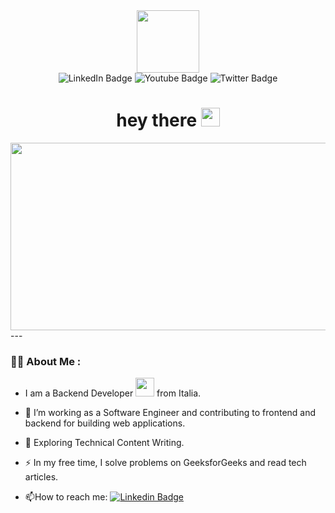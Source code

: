 <div id="header" align="center">
  <img src="https://media.giphy.com/media/M9gbBd9nbDrOTu1Mqx/giphy.gif" width="100"/>
    <div id="badges">
      <img src="https://img.shields.io/badge/LinkedIn-blue?style=for-the-badge&logo=linkedin&logoColor=white" alt="LinkedIn        Badge"/>
      <img src="https://img.shields.io/badge/YouTube-red?style=for-the-badge&logo=youtube&logoColor=white" alt="Youtube           Badge"/>
      <img src="https://img.shields.io/badge/Twitter-blue?style=for-the-badge&logo=twitter&logoColor=white" alt="Twitter           Badge"/>
    </div>
    <img src="https://komarev.com/ghpvc/?username=your-github-username&style=flat-square&color=blue" alt=""/>
    <h1>
       hey there
       <img src="https://media.giphy.com/media/hvRJCLFzcasrR4ia7z/giphy.gif" width="30px"/>
    </h1>
    <div align="center">
      <img src="https://media.giphy.com/media/dWesBcTLavkZuG35MI/giphy.gif" width="600" height="300"/>
    </div>
</div>
---

### :woman_technologist: About Me :
- I am a Backend Developer <img src="https://media.giphy.com/media/WUlplcMpOCEmTGBtBW/giphy.gif" width="30"> from Italia.
- :telescope: I’m working as a Software Engineer and contributing to frontend and backend for building web applications.

- :seedling: Exploring Technical Content Writing.

- :zap: In my free time, I solve problems on GeeksforGeeks and read tech articles.

- :mailbox:How to reach me: [![Linkedin Badge](https://img.shields.io/badge/-kakbar-blue?style=flat&logo=Linkedin&logoColor=white)](https://www.linkedin.com/in/dmytro-ipattii-82aa04223/)



